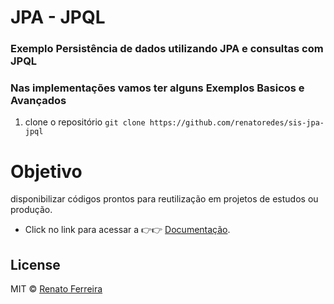 # JPA - JPQL
### Exemplo Persistência de dados utilizando JPA e consultas com JPQL 
### Nas implementações vamos ter alguns Exemplos Basicos e Avançados

1. clone o repositório `git clone https://github.com/renatoredes/sis-jpa-jpql`


# Objetivo
disponibilizar códigos prontos para reutilização em projetos de estudos ou produção.
- Click no link para acessar a 👉👉 [Documentação](https://github.com/renatoredes/sis-jpa-jpql/wiki).

## License
MIT © [Renato Ferreira](https://github.com/renatoredes)
